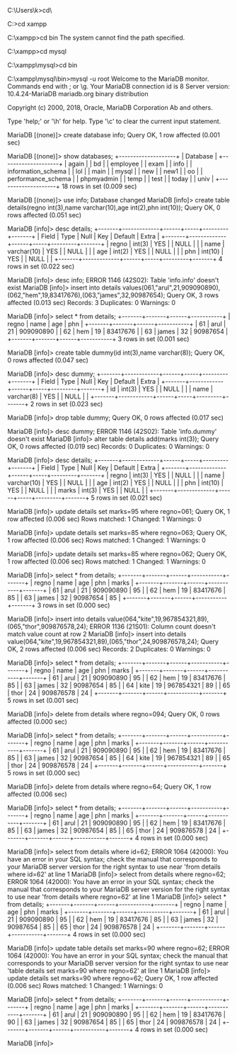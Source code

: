C:\Users\k>cd\

C:\>cd xampp

C:\xampp>cd bin
The system cannot find the path specified.

C:\xampp>cd mysql

C:\xampp\mysql>cd bin

C:\xampp\mysql\bin>mysql -u root
Welcome to the MariaDB monitor.  Commands end with ; or \g.
Your MariaDB connection id is 8
Server version: 10.4.24-MariaDB mariadb.org binary distribution

Copyright (c) 2000, 2018, Oracle, MariaDB Corporation Ab and others.

Type 'help;' or '\h' for help. Type '\c' to clear the current input statement.

MariaDB [(none)]> create database info;
Query OK, 1 row affected (0.001 sec)

MariaDB [(none)]> show databases;
+--------------------+
| Database           |
+--------------------+
| again              |
| bd                 |
| employee           |
| exam               |
| info               |
| information_schema |
| lol                |
| main               |
| mysql              |
| new                |
| new1               |
| oo                 |
| performance_schema |
| phpmyadmin         |
| temp               |
| test               |
| today              |
| univ               |
+--------------------+
18 rows in set (0.009 sec)

MariaDB [(none)]> use info;
Database changed
MariaDB [info]> create table details(regno int(3),name varchar(10),age int(2),phn int(10));
Query OK, 0 rows affected (0.051 sec)

MariaDB [info]> desc details;
+-------+-------------+------+-----+---------+-------+
| Field | Type        | Null | Key | Default | Extra |
+-------+-------------+------+-----+---------+-------+
| regno | int(3)      | YES  |     | NULL    |       |
| name  | varchar(10) | YES  |     | NULL    |       |
| age   | int(2)      | YES  |     | NULL    |       |
| phn   | int(10)     | YES  |     | NULL    |       |
+-------+-------------+------+-----+---------+-------+
4 rows in set (0.022 sec)

MariaDB [info]> desc info;
ERROR 1146 (42S02): Table 'info.info' doesn't exist
MariaDB [info]> insert into details values(061,"arul",21,909090890),(062,"hem",19,83417676),(063,"james",32,90987654);
Query OK, 3 rows affected (0.013 sec)
Records: 3  Duplicates: 0  Warnings: 0

MariaDB [info]> select * from details;
+-------+-------+------+-----------+
| regno | name  | age  | phn       |
+-------+-------+------+-----------+
|    61 | arul  |   21 | 909090890 |
|    62 | hem   |   19 |  83417676 |
|    63 | james |   32 |  90987654 |
+-------+-------+------+-----------+
3 rows in set (0.001 sec)

MariaDB [info]> create table dummy(id int(3),name varchar(8));
Query OK, 0 rows affected (0.047 sec)

MariaDB [info]> desc dummy;
+-------+------------+------+-----+---------+-------+
| Field | Type       | Null | Key | Default | Extra |
+-------+------------+------+-----+---------+-------+
| id    | int(3)     | YES  |     | NULL    |       |
| name  | varchar(8) | YES  |     | NULL    |       |
+-------+------------+------+-----+---------+-------+
2 rows in set (0.023 sec)

MariaDB [info]> drop table dummy;
Query OK, 0 rows affected (0.017 sec)

MariaDB [info]> desc dummy;
ERROR 1146 (42S02): Table 'info.dummy' doesn't exist
MariaDB [info]> alter table details add(marks int(3));
Query OK, 0 rows affected (0.019 sec)
Records: 0  Duplicates: 0  Warnings: 0

MariaDB [info]> desc details;
+-------+-------------+------+-----+---------+-------+
| Field | Type        | Null | Key | Default | Extra |
+-------+-------------+------+-----+---------+-------+
| regno | int(3)      | YES  |     | NULL    |       |
| name  | varchar(10) | YES  |     | NULL    |       |
| age   | int(2)      | YES  |     | NULL    |       |
| phn   | int(10)     | YES  |     | NULL    |       |
| marks | int(3)      | YES  |     | NULL    |       |
+-------+-------------+------+-----+---------+-------+
5 rows in set (0.021 sec)

MariaDB [info]> update details set marks=95 where regno=061;
Query OK, 1 row affected (0.006 sec)
Rows matched: 1  Changed: 1  Warnings: 0

MariaDB [info]> update details set marks=85 where regno=063;
Query OK, 1 row affected (0.006 sec)
Rows matched: 1  Changed: 1  Warnings: 0

MariaDB [info]> update details set marks=85 where regno=062;
Query OK, 1 row affected (0.006 sec)
Rows matched: 1  Changed: 1  Warnings: 0

MariaDB [info]> select * from details;
+-------+-------+------+-----------+-------+
| regno | name  | age  | phn       | marks |
+-------+-------+------+-----------+-------+
|    61 | arul  |   21 | 909090890 |    95 |
|    62 | hem   |   19 |  83417676 |    85 |
|    63 | james |   32 |  90987654 |    85 |
+-------+-------+------+-----------+-------+
3 rows in set (0.000 sec)

MariaDB [info]> insert into details value(064,"kite",19,967854321,89),(065,"thor",909876578,24);
ERROR 1136 (21S01): Column count doesn't match value count at row 2
MariaDB [info]> insert into details value(064,"kite",19,967854321,89),(065,"thor",24,909876578,24);
Query OK, 2 rows affected (0.006 sec)
Records: 2  Duplicates: 0  Warnings: 0

MariaDB [info]> select * from details;
+-------+-------+------+-----------+-------+
| regno | name  | age  | phn       | marks |
+-------+-------+------+-----------+-------+
|    61 | arul  |   21 | 909090890 |    95 |
|    62 | hem   |   19 |  83417676 |    85 |
|    63 | james |   32 |  90987654 |    85 |
|    64 | kite  |   19 | 967854321 |    89 |
|    65 | thor  |   24 | 909876578 |    24 |
+-------+-------+------+-----------+-------+
5 rows in set (0.001 sec)

MariaDB [info]> delete from details where regno=094;
Query OK, 0 rows affected (0.000 sec)

MariaDB [info]> select * from details;
+-------+-------+------+-----------+-------+
| regno | name  | age  | phn       | marks |
+-------+-------+------+-----------+-------+
|    61 | arul  |   21 | 909090890 |    95 |
|    62 | hem   |   19 |  83417676 |    85 |
|    63 | james |   32 |  90987654 |    85 |
|    64 | kite  |   19 | 967854321 |    89 |
|    65 | thor  |   24 | 909876578 |    24 |
+-------+-------+------+-----------+-------+
5 rows in set (0.000 sec)

MariaDB [info]> delete from details where regno=64;
Query OK, 1 row affected (0.006 sec)

MariaDB [info]> select * from details;
+-------+-------+------+-----------+-------+
| regno | name  | age  | phn       | marks |
+-------+-------+------+-----------+-------+
|    61 | arul  |   21 | 909090890 |    95 |
|    62 | hem   |   19 |  83417676 |    85 |
|    63 | james |   32 |  90987654 |    85 |
|    65 | thor  |   24 | 909876578 |    24 |
+-------+-------+------+-----------+-------+
4 rows in set (0.000 sec)

MariaDB [info]> select from details where id=62;
ERROR 1064 (42000): You have an error in your SQL syntax; check the manual that corresponds to your MariaDB server version for the right syntax to use near 'from details where id=62' at line 1
MariaDB [info]> select from details where regno=62;
ERROR 1064 (42000): You have an error in your SQL syntax; check the manual that corresponds to your MariaDB server version for the right syntax to use near 'from details where regno=62' at line 1
MariaDB [info]> select * from details;
+-------+-------+------+-----------+-------+
| regno | name  | age  | phn       | marks |
+-------+-------+------+-----------+-------+
|    61 | arul  |   21 | 909090890 |    95 |
|    62 | hem   |   19 |  83417676 |    85 |
|    63 | james |   32 |  90987654 |    85 |
|    65 | thor  |   24 | 909876578 |    24 |
+-------+-------+------+-----------+-------+
4 rows in set (0.000 sec)

MariaDB [info]> update table details set marks=90 where regno=62;
ERROR 1064 (42000): You have an error in your SQL syntax; check the manual that corresponds to your MariaDB server version for the right syntax to use near 'table details set marks=90 where regno=62' at line 1
MariaDB [info]> update details set marks=90 where regno=62;
Query OK, 1 row affected (0.006 sec)
Rows matched: 1  Changed: 1  Warnings: 0

MariaDB [info]> select * from details;
+-------+-------+------+-----------+-------+
| regno | name  | age  | phn       | marks |
+-------+-------+------+-----------+-------+
|    61 | arul  |   21 | 909090890 |    95 |
|    62 | hem   |   19 |  83417676 |    90 |
|    63 | james |   32 |  90987654 |    85 |
|    65 | thor  |   24 | 909876578 |    24 |
+-------+-------+------+-----------+-------+
4 rows in set (0.000 sec)

MariaDB [info]>
